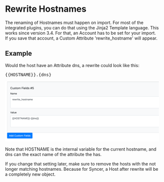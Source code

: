 # Rewrite Hostnames

The renaming of Hostnames must happen on import. For most of the integrated plugins, you can do that using the Jinja2 Template language. This works since version 3.4. For that, an Account has to be set for your import. If you save that account, a Custom Attribute 'rewrite_hostname' will appear.

## Example
Would the host have an Attribute dns, a rewrite could look like this:

<pre>
{{HOSTNAME}}.{dns}
</pre>

![](img/rewrite_hostname.png)


Note that HOSTNAME is the internal variable for the current hostname, and dns can the exact name of the attribute the has.

If you change that setting later, make sure to remove the hosts with the not longer matching hostnames. Because for Syncer, a Host after rewrite will be a completely new object.

